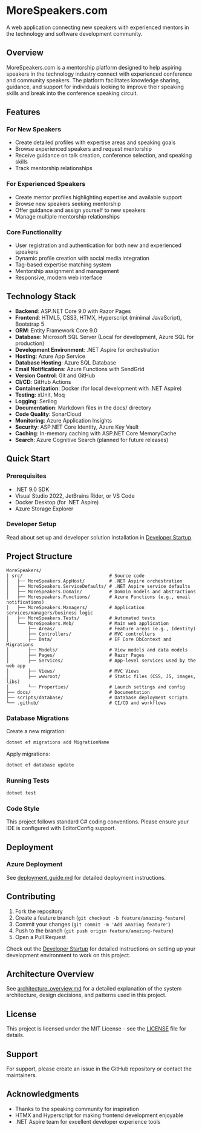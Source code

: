 # MoreSpeakers.com

A web application connecting new speakers with experienced mentors in the technology and software development community.

## Overview

MoreSpeakers.com is a mentorship platform designed to help aspiring speakers in the technology industry connect with experienced conference and community speakers. The platform facilitates knowledge sharing, guidance, and support for individuals looking to improve their speaking skills and break into the conference speaking circuit.

## Features

### For New Speakers
- Create detailed profiles with expertise areas and speaking goals
- Browse experienced speakers and request mentorship
- Receive guidance on talk creation, conference selection, and speaking skills
- Track mentorship relationships

### For Experienced Speakers
- Create mentor profiles highlighting expertise and available support
- Browse new speakers seeking mentorship
- Offer guidance and assign yourself to new speakers
- Manage multiple mentorship relationships

### Core Functionality
- User registration and authentication for both new and experienced speakers
- Dynamic profile creation with social media integration
- Tag-based expertise matching system
- Mentorship assignment and management
- Responsive, modern web interface

## Technology Stack

- **Backend**: ASP.NET Core 9.0 with Razor Pages
- **Frontend**: HTML5, CSS3, HTMX, Hyperscript (minimal JavaScript), Bootstrap 5
- **ORM**: Entity Framework Core 9.0
- **Database**: Microsoft SQL Server (Local for development, Azure SQL for production)
- **Development Environment**: .NET Aspire for orchestration
- **Hosting**: Azure App Service
- **Database Hosting**: Azure SQL Database
- **Email Notifications**: Azure Functions with SendGrid
- **Version Control**: Git and GitHub
- **CI/CD**: GitHub Actions
- **Containerization**: Docker (for local development with .NET Aspire)
- **Testing**: xUnit, Moq
- **Logging**: Serilog
- **Documentation**: Markdown files in the docs/ directory
- **Code Quality**: SonarCloud
- **Monitoring**: Azure Application Insights
- **Security**: ASP.NET Core Identity, Azure Key Vault
- **Caching**: In-memory caching with ASP.NET Core MemoryCache
- **Search**: Azure Cognitive Search (planned for future releases)

## Quick Start

### Prerequisites
- .NET 9.0 SDK
- Visual Studio 2022, JetBrains Rider, or VS Code
- Docker Desktop (for .NET Aspire)
- Azure Storage Explorer

### Developer Setup

Read about set up and developer solution installation in [Developer Startup](docs/developer-startup.md).

## Project Structure

```
MoreSpeakers/
| src/                                # Source code
│   ├── MoreSpeakers.AppHost/         # .NET Aspire orchestration
│   ├── MoreSpeakers.ServiceDefaults/ # .NET Aspire service defaults
│   ├── MoreSpeakers.Domain/          # Domain models and abstractions
│   ├── Morespeakers.Functions/       # Azure Functions (e.g., email notifications)
│   ├── MoreSpeakers.Managers/        # Application services/managers/business logic
│   ├── MoreSpeakers.Tests/           # Automated tests
│   └── MoreSpeakers.Web/             # Main web application
│       ├── Areas/                    # Feature areas (e.g., Identity)
│       ├── Controllers/              # MVC controllers
│       ├── Data/                     # EF Core DbContext and Migrations
│       ├── Models/                   # View models and data models
│       ├── Pages/                    # Razor Pages
│       ├── Services/                 # App-level services used by the web app
│       ├── Views/                    # MVC Views
│       ├── wwwroot/                  # Static files (CSS, JS, images, libs)
│       └── Properties/               # Launch settings and config
├── docs/                             # Documentation
├── scripts/database/                 # Database deployment scripts
└── .github/                          # CI/CD and workflows
```

### Database Migrations
Create a new migration:
```bash
dotnet ef migrations add MigrationName
```

Apply migrations:
```bash
dotnet ef database update
```

### Running Tests
```bash
dotnet test
```

### Code Style
This project follows standard C# coding conventions. Please ensure your IDE is configured with EditorConfig support.

## Deployment

### Azure Deployment

See [deployment_guide.md](docs/deployment_guide.md) for detailed deployment instructions.

## Contributing

1. Fork the repository
2. Create a feature branch (`git checkout -b feature/amazing-feature`)
3. Commit your changes (`git commit -m 'Add amazing feature'`)
4. Push to the branch (`git push origin feature/amazing-feature`)
5. Open a Pull Request

Check out the [Developer Startup](docs/developer-startup.md) for detailed instructions on setting up your development environment to work on this project.

## Architecture Overview

See [architecture_overview.md](docs/architecture_overview.md) for a detailed explanation of the system architecture, design decisions, and patterns used in this project.

## License

This project is licensed under the MIT License - see the [LICENSE](LICENSE) file for details.

## Support

For support, please create an issue in the GitHub repository or contact the maintainers.

## Acknowledgments

- Thanks to the speaking community for inspiration
- HTMX and Hyperscript for making frontend development enjoyable
- .NET Aspire team for excellent developer experience tools
